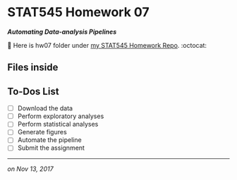 
# STAT545 Homework 07 

_**Automating Data-analysis Pipelines**_

:round_pushpin: Here is hw07 folder under [my STAT545 Homework Repo](https://github.com/xinmiaow/STAT545-hw-Wang-Xinmiao). :octocat:


## Files inside



## To-Dos List

- [ ] Download the data
- [ ] Perform exploratory analyses
- [ ] Perform statistical analyses
- [ ] Generate figures
- [ ] Automate the pipeline
- [ ] Submit the assignment

***
*on Nov 13, 2017*

